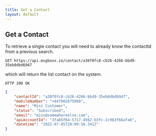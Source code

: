 ```yaml
---
title: Get a Contact
layout: default
---
```


## Get a Contact

To retrieve a single contact you will need to already know the contactId from a previous search. 

`GET https://api.msgboxx.io/contact/a38f0fc8-cb26-4266-bbd9-35eb8dbd6947`

which will return the list contact on the system. 

`HTTP 200 OK`

```json
{
    "contactId": "a38f0fc8-cb26-4266-bbd9-35eb8dbd6947",
    "mobileNumber": "+447902875098",
    "name": "Miss Customer",
    "status": "Subscribed",
    "email": "miss@somewhereelse.com",
    "apiAccountId": "3fa85f64-5717-4562-b3fc-2c963f66afa6",
    "datetime": "2022-07-05T20:09:58.341Z"
}
```
